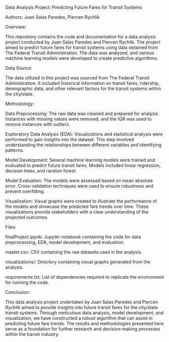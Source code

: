 Data Analysis Project: Predicting Future Fares for Transit Systems

Authors: Juan Salas Paredes, Piercen Rychlik

Overview:

This repository contains the code and documentation for a data analysis project conducted by Juan Salas Paredes and Piercen Rychlik. The project aimed to predict future fares for transit systems using data obtained from The Federal Transit Administration. The data was analyzed, and various machine learning models were developed to create predictive algorithms.

Data Source:

The data utilized in this project was sourced from The Federal Transit Administration. It included historical information on transit fares, ridership, demographic data, and other relevant factors for the transit systems within the city/state.

Methodology:

Data Preprocessing: The raw data was cleaned and prepared for analysis. Instances with missing values were removed, and the IQR was used to remove instances with outliers. 

Exploratory Data Analysis (EDA): Visualizations and statistical analysis were performed to gain insights into the dataset. This step involved understanding the relationships between different variables and identifying patterns.

Model Development: Several machine learning models were trained and evaluated to predict future transit fares. Models included linear regression, decision trees,  and random forest. 

Model Evaluation: The models were assessed based on mean absolute error. Cross-validation techniques were used to ensure robustness and prevent overfitting.

Visualization: Visual graphs were created to illustrate the performance of the models and showcase the predicted fare trends over time. These visualizations provide stakeholders with a clear understanding of the projected outcomes.

Files:

finalProject.ipynb: Jupyter notebook containing the code for data preprocessing, EDA, model development, and evaluation.

master.csv: CSV containing the raw datasets used in the analysis.

visualizations/: Directory containing visual graphs generated from the analysis.

requirements.txt: List of dependencies required to replicate the environment for running the code.

Conclusion:

This data analysis project undertaken by Juan Salas Paredes and Piercen Rychlik aimed to provide insights into future transit fares for the city/state transit systems. Through meticulous data analysis, model development, and visualization, we have constructed a robust algorithm that can assist in predicting future fare trends. The results and methodologies presented here serve as a foundation for further research and decision-making processes within the transit industry.
